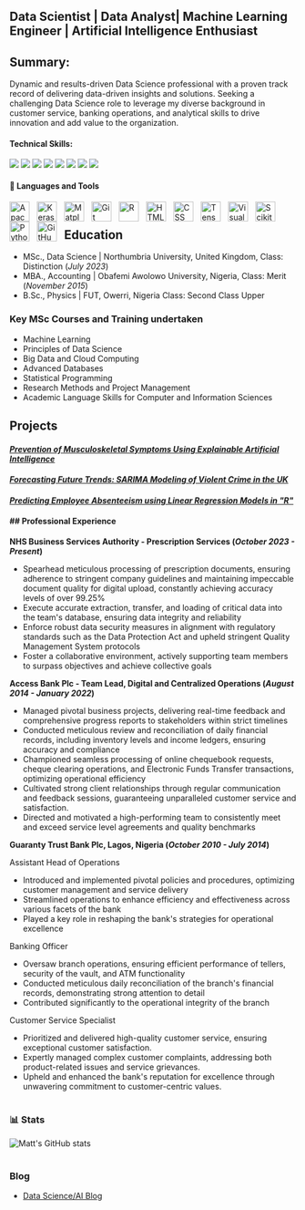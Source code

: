 ## Data Scientist | Data Analyst| Machine Learning Engineer | Artificial Intelligence Enthusiast

## Summary:
Dynamic and results-driven Data Science professional with a proven track record of delivering data-driven insights and solutions. Seeking a challenging Data Science role to leverage my diverse background in customer service, banking operations, and analytical skills to drive innovation and add value to the organization.

#### Technical Skills: 
<div>
<img src="https://img.shields.io/badge/-Data_Wrangling-FF6F00?&style=for-the-badge&logo=Data-Wrangling&logoColor=white" />
<img src="https://img.shields.io/badge/-Programming-3776AB?&style=for-the-badge&logo=Programming&logoColor=white" />
<img src="https://img.shields.io/badge/-Data_Visualization-007ACC?&style=for-the-badge&logo=Data-Visualization&logoColor=white" />
<img src="https://img.shields.io/badge/-Statistical_Analysis-007ACC?&style=for-the-badge&logo=statistics&logoColor=white" />
<img src="https://img.shields.io/badge/-Predictive_Modeling-FF6F00?&style=for-the-badge&logo=Predictive-Modeling&logoColor=white" />
<img src="https://img.shields.io/badge/-Machine_Learning-FF6F00?&style=for-the-badge&logo=Machine_Learning&logoColor=white" />
<img src="https://img.shields.io/badge/-Deep_Learning-FF6F00?&style=for-the-badge&logo=Deep_Learning&logoColor=white" />
<img src="https://img.shields.io/badge/-Domain_Knowledge-6A5ACD?&style=for-the-badge&logo=Domain-Knowledge&logoColor=white" />
</div>

#### 🧰 Languages and Tools    

<img align="left" alt="ApacheSpark" width="35px" style="padding-right:10px;" src="https://cdn.jsdelivr.net/gh/devicons/devicon@latest/icons/apachespark/apachespark-original-wordmark.svg" />
<img align="left" alt="Keras" width="35px" style="padding-right:10px;" src="https://cdn.jsdelivr.net/gh/devicons/devicon@latest/icons/keras/keras-original-wordmark.svg" />
<img align="left" alt="Matplotlib" width="35px" style="padding-right:10px;" src="https://cdn.jsdelivr.net/gh/devicons/devicon@latest/icons/matplotlib/matplotlib-original.svg" />
<img align="left" alt="Git" width="35px" style="padding-right:10px;" src="https://cdn.jsdelivr.net/gh/devicons/devicon/icons/git/git-original.svg" />
<img align="left" alt="R" width="35px" style="padding-right:10px;" src="https://cdn.jsdelivr.net/gh/devicons/devicon@latest/icons/r/r-original.svg" />
<img align="left" alt="HTML" width="35px" style="padding-right:10px;" src="https://cdn.jsdelivr.net/gh/devicons/devicon/icons/html5/html5-plain.svg" />
<img align="left" alt="CSS" width="35px" style="padding-right:10px;" src="https://cdn.jsdelivr.net/gh/devicons/devicon/icons/css3/css3-plain.svg" />
<img align="left" alt="Tensorflow" width="35px" style="padding-right:10px;" src="https://cdn.jsdelivr.net/gh/devicons/devicon@latest/icons/tensorflow/tensorflow-original.svg" />
<img align="left" alt="VisualStudio" width="35px" style="padding-right:10px;" src="https://cdn.jsdelivr.net/gh/devicons/devicon@latest/icons/visualstudio/visualstudio-original.svg" />
<img align="left" alt="ScikitLearn" width="35px" style="padding-right:10px;" src="https://cdn.jsdelivr.net/gh/devicons/devicon@latest/icons/scikitlearn/scikitlearn-original.svg" />
<img align="left" alt="Python" width="35px" style="padding-right:10px;" src="https://cdn.jsdelivr.net/gh/devicons/devicon/icons/python/python-plain.svg" />
<img align="left" alt="GitHub" width="35px" style="padding-right:10px;" src="https://cdn.jsdelivr.net/gh/devicons/devicon/icons/github/github-original.svg" />
<br />


## Education
- MSc.,  Data Science | Northumbria University, United Kingdom, Class: Distinction (_July 2023_)								  
- MBA.,  Accounting   | Obafemi Awolowo University, Nigeria, Class: Merit   (_November 2015_)	 			        		
- B.Sc., Physics      | FUT, Owerri, Nigeria Class: Second Class Upper


### Key MSc Courses and Training undertaken
- Machine Learning
- Principles of Data Science
- Big Data and Cloud Computing
- Advanced Databases
- Statistical Programming
- Research Methods and Project Management
- Academic Language Skills for Computer and Information Sciences

## Projects

#### [_Prevention of Musculoskeletal Symptoms Using Explainable Artificial Intelligence_](https://github.com/Mattdozie/Prevention-of-Musculoskeletal-Symptoms-Using-Explainable-Artificial-Intelligence-)

#### [_Forecasting Future Trends: SARIMA Modeling of Violent Crime in the UK_](https://github.com/Mattdozie/Forecasting-Future-Trends-SARIMA-Modeling-of-Violent-Crime-in-the-UK)

#### [_Predicting Employee Absenteeism using Linear Regression Models in "R"_](https://github.com/Mattdozie/Predicting-Employee-Absenteeism-using-Linear-Regression-Models-in-R-)

#### ## Professional Experience
**NHS Business Services Authority - Prescription Services (_October 2023 - Present_)**
- Spearhead meticulous processing of prescription documents, ensuring adherence to stringent company guidelines and maintaining impeccable document quality for digital upload, constantly achieving accuracy levels of over 99.25%
- Execute accurate extraction, transfer, and loading of critical data into the team's database, ensuring data integrity and reliability
- Enforce robust data security measures in alignment with regulatory standards such as the Data Protection Act and upheld stringent Quality Management System protocols
- Foster a collaborative environment, actively supporting team members to surpass objectives and achieve collective goals

**Access Bank Plc - Team Lead, Digital and Centralized Operations (_August 2014 - January 2022_)**
- Managed pivotal business projects, delivering real-time feedback and comprehensive progress reports to stakeholders within strict timelines
- Conducted meticulous review and reconciliation of daily financial records, including inventory levels and income ledgers, ensuring accuracy and compliance
- Championed seamless processing of online chequebook requests, cheque clearing operations, and Electronic Funds Transfer transactions, optimizing operational efficiency
- Cultivated strong client relationships through regular communication and feedback sessions, guaranteeing unparalleled customer service and satisfaction.
- Directed and motivated a high-performing team to consistently meet and exceed service level agreements and quality benchmarks

**Guaranty Trust Bank Plc, Lagos, Nigeria (_October 2010 - July 2014_)**

Assistant Head of Operations
- Introduced and implemented pivotal policies and procedures, optimizing customer management and service delivery
- Streamlined operations to enhance efficiency and effectiveness across various facets of the bank
- Played a key role in reshaping the bank's strategies for operational excellence

Banking Officer
- Oversaw branch operations, ensuring efficient performance of tellers, security of the vault, and ATM functionality
- Conducted meticulous daily reconciliation of the branch's financial records, demonstrating strong attention to detail
- Contributed significantly to the operational integrity of the branch

Customer Service Specialist 
- Prioritized and delivered high-quality customer service, ensuring exceptional customer satisfaction.
- Expertly managed complex customer complaints, addressing both product-related issues and service grievances.
- Upheld and enhanced the bank's reputation for excellence through unwavering commitment to customer-centric values.

#
### 📊 Stats

![Matt's GitHub stats](https://github-readme-stats.vercel.app/api?username=Mattdozie&show_icons=true&theme=react)

<!-- ![GitHub Streak](https://streak-stats.demolab.com?user=Mattdozie&theme=react&border_radius=6.5) -->

#

### Blog
- [Data Science/AI Blog](https://)
